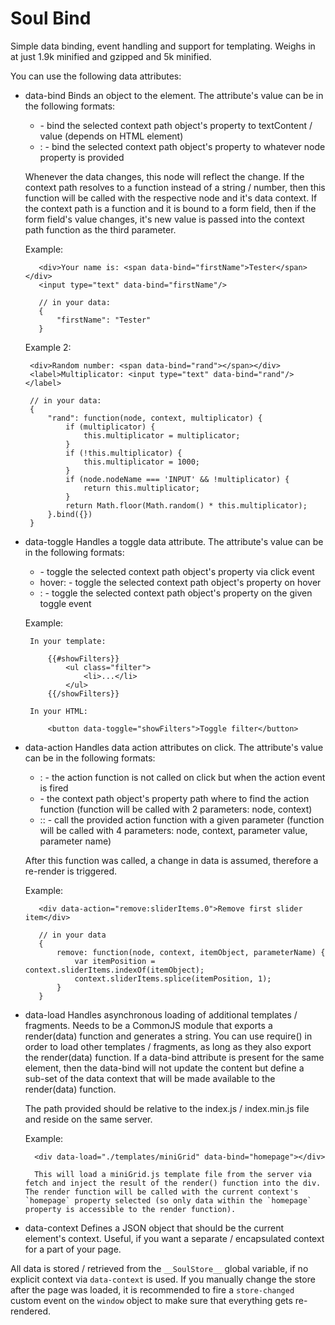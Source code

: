 Soul Bind
=========

Simple data binding, event handling and support for templating. Weighs in at just 1.9k minified and gzipped and 5k minified.

You can use the following data attributes:

 * data-bind
     Binds an object to the element.
     The attribute's value can be in the following formats:
     - <context-path> - bind the selected context path object's property to textContent / value (depends on HTML element)
     - <node-property>:<context-path> - bind the selected context path object's property to whatever node property is provided
     
     Whenever the data changes, this node will reflect the change. If the context path resolves to a function instead of a string / number, then this function will be called with the respective node and it's data context. If the context path is a function and it is bound to a form field, then
     if the form field's value changes, it's new value is passed into the context path function as the third parameter.
     
     Example:
      
          <div>Your name is: <span data-bind="firstName">Tester</span></div>
          <input type="text" data-bind="firstName"/>
     
          // in your data:
          {
              "firstName": "Tester"
          }

     Example 2:

        <div>Random number: <span data-bind="rand"></span></div>
        <label>Multiplicator: <input type="text" data-bind="rand"/></label>

        // in your data:
        {
            "rand": function(node, context, multiplicator) {
                if (multiplicator) {
                    this.multiplicator = multiplicator;
                }
                if (!this.multiplicator) {
                    this.multiplicator = 1000;
                }
                if (node.nodeName === 'INPUT' && !multiplicator) {
                    return this.multiplicator;
                }
                return Math.floor(Math.random() * this.multiplicator);
            }.bind({})
        }

 * data-toggle
     Handles a toggle data attribute.
     The attribute's value can be in the following formats:
     - <context-path> - toggle the selected context path object's property via click event
     - hover:<context-path> - toggle the selected context path object's property on hover
     - <toggle-event>:<context-path> - toggle the selected context path object's property on the given toggle event

     Example:
    
        In your template:

            {{#showFilters}}
                <ul class="filter">
                    <li>...</li>
                </ul>
            {{/showFilters}}

        In your HTML:

            <button data-toggle="showFilters">Toggle filter</button>

 * data-action
     Handles data action attributes on click.
     The attribute's value can be in the following formats:
     - <action-event>:<action-function> - the action function is not called on click but when the action event is fired
     - <action-function> - the context path object's property path where to find the action function (function will be called with 2 parameters: node, context)
     - <action-event>:<action-function>:<parameter> - call the provided action function with a given parameter (function will be called with 4 parameters: node, context, parameter value, parameter name)
     
     After this function was called, a change in data is assumed, therefore a re-render is triggered.

     Example:
     
          <div data-action="remove:sliderItems.0">Remove first slider item</div>
     
          // in your data
          {
              remove: function(node, context, itemObject, parameterName) {
                  var itemPosition = context.sliderItems.indexOf(itemObject);
                  context.sliderItems.splice(itemPosition, 1);
              }
          }

 * data-load
     Handles asynchronous loading of additional templates / fragments. Needs to be a CommonJS module that exports a render(data) function and generates a string. You can use require() in order to load other templates / fragments, as long as they also export the render(data) function.
     If a data-bind attribute is present for the same element, then the data-bind will not update the content but define a sub-set of the data context that will be made available to the render(data) function.

     The path provided should be relative to the index.js / index.min.js file and reside on the same server.

     Example:

         <div data-load="./templates/miniGrid" data-bind="homepage"></div>

         This will load a miniGrid.js template file from the server via fetch and inject the result of the render() function into the div. The render function will be called with the current context's `homepage` property selected (so only data within the `homepage` property is accessible to the render function).
    
 * data-context
     Defines a JSON object that should be the current element's context. Useful, if you want a separate / encapsulated context for a part of your page.

All data is stored / retrieved from the `__SoulStore__` global variable, if no explicit context via `data-context` is used. If you manually change the store after the page was loaded, it is recommended to fire a `store-changed` custom event on the `window` object to make sure that everything gets re-rendered.